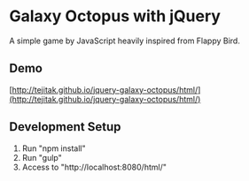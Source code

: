 # Galaxy Octopus with jQuery  

A simple game by JavaScript heavily inspired from Flappy Bird.  

## Demo
[http://tejitak.github.io/jquery-galaxy-octopus/html/](http://tejitak.github.io/jquery-galaxy-octopus/html/)  

## Development Setup  
1. Run "npm install"
2. Run "gulp"
3. Access to "http://localhost:8080/html/"

